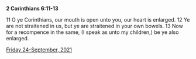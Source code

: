 **2 Corinthians 6:11-13**

11 O ye Corinthians, our mouth is open unto you, our heart is enlarged. 12 Ye are not straitened in us, but ye are straitened in your own bowels. 13 Now for a recompence in the same, (I speak as unto my children,) be ye also enlarged.

[Friday 24-September, 2021](https://t.me/s/daily_scripture)
